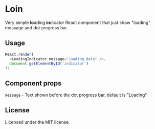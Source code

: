 Loin
====

Very simple **lo**ading **in**dicator React component that just show "loading" message and dot progress bar.

Usage
-----

```javascript
React.render(
  <LoadingIndicator message="Loading data" />,
  document.getElementById('indicator')
);
```

Component props
---------------

`message` - Text shown before the dot progress bar, default is "Loading"

License
--------
Licensed under the MIT license.